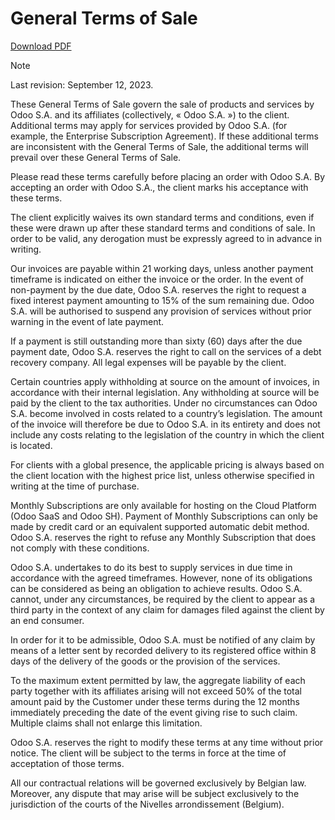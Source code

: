 # General Terms of Sale

[Download PDF](https://www.odoo.com/documentation/16.0/terms_of_sale.pdf)

Note

Last revision: September 12, 2023.

These General Terms of Sale govern the sale of products and services by Odoo
S.A. and its affiliates (collectively, « Odoo S.A. ») to the client.
Additional terms may apply for services provided by Odoo S.A. (for example,
the Enterprise Subscription Agreement). If these additional terms are
inconsistent with the General Terms of Sale, the additional terms will prevail
over these General Terms of Sale.

Please read these terms carefully before placing an order with Odoo S.A. By
accepting an order with Odoo S.A., the client marks his acceptance with these
terms.

The client explicitly waives its own standard terms and conditions, even if
these were drawn up after these standard terms and conditions of sale. In
order to be valid, any derogation must be expressly agreed to in advance in
writing.

Our invoices are payable within 21 working days, unless another payment
timeframe is indicated on either the invoice or the order. In the event of
non-payment by the due date, Odoo S.A. reserves the right to request a fixed
interest payment amounting to 15% of the sum remaining due. Odoo S.A. will be
authorised to suspend any provision of services without prior warning in the
event of late payment.

If a payment is still outstanding more than sixty (60) days after the due
payment date, Odoo S.A. reserves the right to call on the services of a debt
recovery company. All legal expenses will be payable by the client.

Certain countries apply withholding at source on the amount of invoices, in
accordance with their internal legislation. Any withholding at source will be
paid by the client to the tax authorities. Under no circumstances can Odoo
S.A. become involved in costs related to a country’s legislation. The amount
of the invoice will therefore be due to Odoo S.A. in its entirety and does not
include any costs relating to the legislation of the country in which the
client is located.

For clients with a global presence, the applicable pricing is always based on
the client location with the highest price list, unless otherwise specified in
writing at the time of purchase.

Monthly Subscriptions are only available for hosting on the Cloud Platform
(Odoo SaaS and Odoo SH). Payment of Monthly Subscriptions can only be made by
credit card or an equivalent supported automatic debit method. Odoo S.A.
reserves the right to refuse any Monthly Subscription that does not comply
with these conditions.

Odoo S.A. undertakes to do its best to supply services in due time in
accordance with the agreed timeframes. However, none of its obligations can be
considered as being an obligation to achieve results. Odoo S.A. cannot, under
any circumstances, be required by the client to appear as a third party in the
context of any claim for damages filed against the client by an end consumer.

In order for it to be admissible, Odoo S.A. must be notified of any claim by
means of a letter sent by recorded delivery to its registered office within 8
days of the delivery of the goods or the provision of the services.

To the maximum extent permitted by law, the aggregate liability of each party
together with its affiliates arising will not exceed 50% of the total amount
paid by the Customer under these terms during the 12 months immediately
preceding the date of the event giving rise to such claim. Multiple claims
shall not enlarge this limitation.

Odoo S.A. reserves the right to modify these terms at any time without prior
notice. The client will be subject to the terms in force at the time of
acceptation of those terms.

All our contractual relations will be governed exclusively by Belgian law.
Moreover, any dispute that may arise will be subject exclusively to the
jurisdiction of the courts of the Nivelles arrondissement (Belgium).

